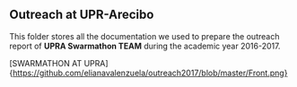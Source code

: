 ## Outreach at UPR-Arecibo
This folder stores all the documentation we used to prepare the outreach report of  **UPRA Swarmathon TEAM** during the academic year 2016-2017.

[SWARMATHON AT UPRA] {https://github.com/elianavalenzuela/outreach2017/blob/master/Front.png}
